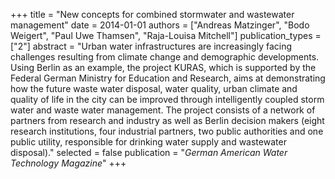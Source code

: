 +++
title = "New concepts for combined stormwater and wastewater management"
date = 2014-01-01
authors = ["Andreas Matzinger", "Bodo Weigert", "Paul Uwe Thamsen", "Raja-Louisa Mitchell"]
publication_types = ["2"]
abstract = "Urban water infrastructures are increasingly facing challenges resulting from climate change and demographic developments. Using Berlin as an example, the project KURAS, which is supported by the Federal German Ministry for Education and Research, aims at demonstrating how the future waste water disposal, water quality, urban climate and quality of life in the city can be improved through intelligently coupled storm water and waste water management. The project consists of a network of partners from research and industry as well as Berlin decision makers (eight research institutions, four industrial partners, two public authorities and one public utility, responsible for drinking water supply and wastewater disposal)."
selected = false
publication = "*German American Water Technology Magazine*"
+++

